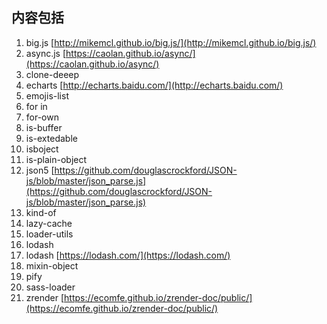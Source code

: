 ## 内容包括
1. big.js [http://mikemcl.github.io/big.js/](http://mikemcl.github.io/big.js/)
2. async.js [https://caolan.github.io/async/](https://caolan.github.io/async/)
3. clone-deeep 
4. echarts [http://echarts.baidu.com/](http://echarts.baidu.com/)
5. emojis-list
6. for in
7. for-own
8. is-buffer
9. is-extedable
10. isboject
11. is-plain-object
12. json5 [https://github.com/douglascrockford/JSON-js/blob/master/json_parse.js](https://github.com/douglascrockford/JSON-js/blob/master/json_parse.js)
13. kind-of
14. lazy-cache
15. loader-utils
16. lodash
17. lodash [https://lodash.com/](https://lodash.com/)
18. mixin-object 
19. pify
20. sass-loader
21. zrender [https://ecomfe.github.io/zrender-doc/public/](https://ecomfe.github.io/zrender-doc/public/)